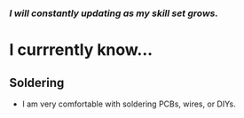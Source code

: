 ### *I will constantly updating as my skill set grows.*

# I currrently know...

## Soldering
- I am very comfortable with soldering PCBs, wires, or DIYs.





